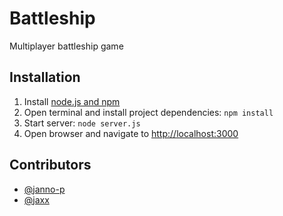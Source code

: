# Battleship

Multiplayer battleship game


## Installation

1. Install [node.js and npm](https://nodejs.org/en/download/package-manager/)
2. Open terminal and install project dependencies: `npm install`
3. Start server: `node server.js`
4. Open browser and navigate to [http://localhost:3000](http://localhost:3000)

## Contributors

* [@janno-p](https://github.com/janno-p)
* [@jaxx](https://github.com/jaxx)